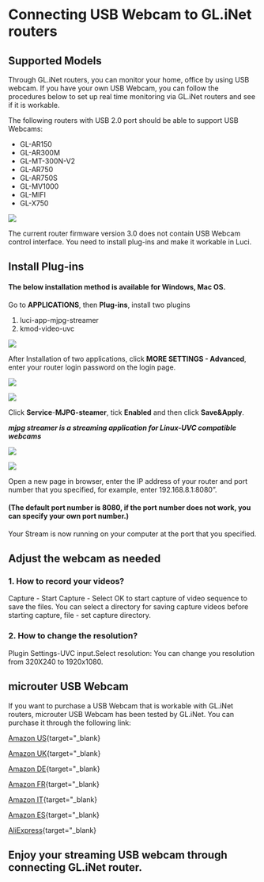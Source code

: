 # Connecting USB Webcam to GL.iNet routers

## Supported Models

Through GL.iNet routers, you can monitor your home, office by using USB webcam.
If you have your own USB Webcam, you can follow the procedures below to set up real time monitoring via GL.iNet routers and see if it is workable.

The following routers with USB 2.0 port should be able to support USB Webcams:

* GL-AR150
* GL-AR300M 
* GL-MT-300N-V2
* GL-AR750
* GL-AR750S
* GL-MV1000
* GL-MIFI
* GL-X750

![](https://static.gl-inet.com/docs/en/3/tutorials/camera/camera_compatible_model.png)

The current router firmware version 3.0 does not contain USB Webcam control interface. You need to install plug-ins and make it workable in Luci. 

## Install Plug-ins

#### The below installation method is available for Windows, Mac OS. 

Go to **APPLICATIONS**, then **Plug-ins**, install two plugins

1. luci-app-mjpg-streamer
2. kmod-video-uvc

![](https://static.gl-inet.com/docs/en/3/tutorials/camera/1.png)

After Installation of two applications, click **MORE SETTINGS - Advanced**, enter your router login password on the login page.

![](https://static.gl-inet.com/docs/en/3/tutorials/camera/2.png)

![](https://static.gl-inet.com/docs/en/3/tutorials/camera/3.png)

Click **Service**-**MJPG-steamer**, tick **Enabled** and then click **Save&Apply**.

***mjpg streamer is a streaming application for Linux-UVC compatible webcams***

![](https://static.gl-inet.com/docs/en/3/tutorials/camera/4.png)

![](https://static.gl-inet.com/docs/en/3/tutorials/camera/5.png)

Open a new page in browser, enter the IP address of your router and port number that you specified, for example, enter 192.168.8.1:8080”. 

#### (The default port number is 8080, if the port number does not work, you can specify your own port number.) 

Your Stream is now running on your computer at the port that you specified. 

## Adjust the webcam as needed

### 1. How to record your videos?

Capture - Start Capture - Select OK to start capture of video sequence to save the files. You can select a directory for saving capture videos before starting capture, file - set capture directory.

### 2. How to change the resolution?

Plugin Settings-UVC input.Select resolution:
You can change you resolution from 320X240 to 1920x1080.

## microuter USB Webcam

If you want to purchase a USB Webcam that is workable with GL.iNet routers, microuter USB Webcam has been tested by GL.iNet. You can purchase it through the following link:

[Amazon US](https://www.amazon.com/dp/B082NRZZLT?ref=myi_title_dp){target="_blank}

[Amazon UK](https://www.amazon.co.uk/dp/B082NRZZLT?ref=myi_title_dp){target="_blank}

[Amazon DE](https://www.amazon.de/dp/B0834LFZ29?ref=myi_title_dp){target="_blank}

[Amazon FR](https://www.amazon.fr/dp/B082NRZZLT?ref=myi_title_dp){target="_blank}

[Amazon IT](https://www.amazon.it/dp/B082NRZZLT?ref=myi_title_dp){target="_blank}

[Amazon ES](https://www.amazon.es/dp/B082NRZZLT?ref=myi_title_dp){target="_blank}

[AliExpress](https://www.aliexpress.com/item/4000579361414.html?spm=a2g0o.detail.1000023.1.552d287eRwizYo){target="_blank}

## **Enjoy your streaming USB webcam through connecting GL.iNet router.**
